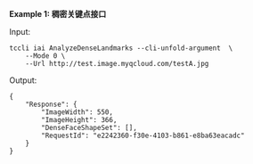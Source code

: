 **Example 1: 稠密关键点接口**



Input: 

```
tccli iai AnalyzeDenseLandmarks --cli-unfold-argument  \
    --Mode 0 \
    --Url http://test.image.myqcloud.com/testA.jpg
```

Output: 
```
{
    "Response": {
        "ImageWidth": 550,
        "ImageHeight": 366,
        "DenseFaceShapeSet": [],
        "RequestId": "e2242360-f30e-4103-b861-e8ba63eacadc"
    }
}
```

